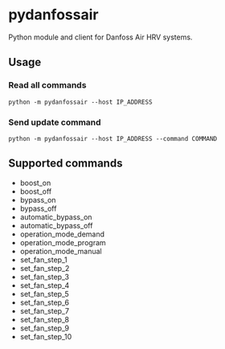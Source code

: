 # pydanfossair
Python module and client for Danfoss Air HRV systems. 

## Usage
### Read all commands
	python -m pydanfossair --host IP_ADDRESS

### Send update command
	python -m pydanfossair --host IP_ADDRESS --command COMMAND

## Supported commands
- boost_on
- boost_off
- bypass_on
- bypass_off
- automatic_bypass_on
- automatic_bypass_off
- operation_mode_demand
- operation_mode_program
- operation_mode_manual
- set_fan_step_1
- set_fan_step_2
- set_fan_step_3
- set_fan_step_4
- set_fan_step_5
- set_fan_step_6
- set_fan_step_7
- set_fan_step_8
- set_fan_step_9
- set_fan_step_10
